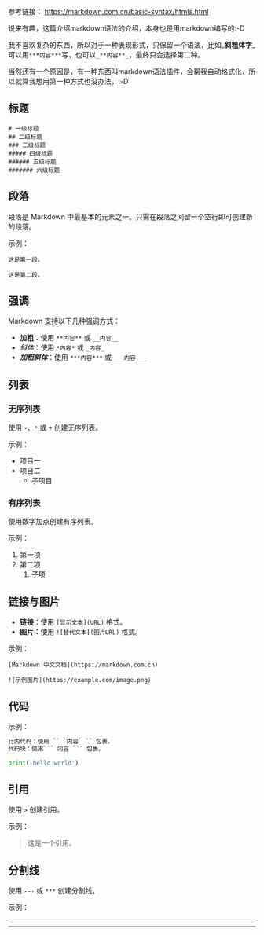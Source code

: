 

参考链接：
<https://markdown.com.cn/basic-syntax/htmls.html>

说来有趣，这篇介绍markdown语法的介绍，本身也是用markdown编写的:-D

我不喜欢复杂的东西，所以对于一种表现形式，只保留一个语法，比如_**斜粗体字**_可以用`***内容***`写，也可以`_**内容**_`，最终只会选择第二种。

当然还有一个原因是，有一种东西叫markdown语法插件，会帮我自动格式化，所以就算我想用第一种方式也没办法，:-D 

## 标题

```
# 一级标题
## 二级标题
### 三级标题
##### 四级标题
###### 五级标题
####### 六级标题
```

## 段落

段落是 Markdown 中最基本的元素之一。只需在段落之间留一个空行即可创建新的段落。

示例：
```
这是第一段。

这是第二段。
```

## 强调

Markdown 支持以下几种强调方式：
- **加粗**：使用 `**内容**` 或 `__内容__`
- *斜体*：使用 `*内容*` 或 `_内容_`
- ***加粗斜体***：使用 `***内容***` 或 `___内容___`

## 列表

### 无序列表
使用 `-`、`*` 或 `+` 创建无序列表。

示例：
- 项目一
- 项目二
  - 子项目

### 有序列表
使用数字加点创建有序列表。

示例：
1. 第一项
2. 第二项
   1. 子项

## 链接与图片

- **链接**：使用 `[显示文本](URL)` 格式。
- **图片**：使用 `![替代文本](图片URL)` 格式。

示例：
```
[Markdown 中文文档](https://markdown.com.cn)

![示例图片](https://example.com/image.png)
```

## 代码



示例：
```python
行内代码：使用 `` `内容` `` 包裹。
代码块：使用``` 内容 ``` 包裹。

print('hello world')
```

## 引用

使用 `>` 创建引用。

示例：
> 这是一个引用。


## 分割线

使用 `---` 或 `***` 创建分割线。

示例：

---

****





